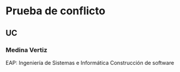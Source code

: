 # Prueba de conflicto
## UC
### Medina Vertiz 
EAP: Ingeniería de Sistemas e Informática
Construcción de software
